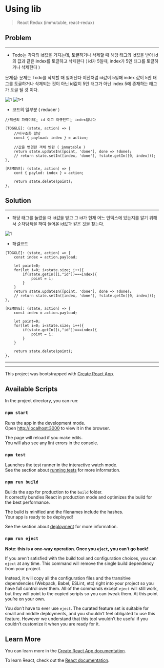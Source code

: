 # Using lib
>React
>Redux (immutuble, react-redux)

## Problem 
----------------------
* Todo는 각자의 id값을 가지는데, 토글하거나 삭제할 때 해당 태그의 id값을 받아 id의 값과 같은 index를 토글하고 삭제한다
( id가 5일때, index가 5인 태그를 토글하거나 삭제한다 )

문제점: 문제는 Todo를 삭제할 때 일어난다 이전처럼 id값이 5일때 index 값이 5인 태그를 토글하거나 삭제되는 것이 아닌 id값이 5인 태그가 아닌 index 5에 존재하는 태그가 토글 될 것 이다.

![1](https://user-images.githubusercontent.com/38432821/49001969-8ba9f480-f1a1-11e8-9246-9304ecfcd43f.PNG)
![1-1](https://user-images.githubusercontent.com/38432821/49001970-8c428b00-f1a1-11e8-8d3b-82b56860a798.png)
 
- 코드의 일부분 ( reducer )
~~~
//액션의 파라미터는 id 이고 아규먼트는 index입니다

[TOGGLE]: (state, action) => {
    //비구조화 할당
    const { payload: index } = action;

    //값을 변경한 객체 반환 ( immutable )
    return state.updateIn([point, 'done'], done => !done);
    // return state.setIn([index, 'done'], !state.getIn([0, index]));
},

[REMOVE]: (state, action) => {
    cont { paylod: index } = action;

    return state.delete(point);
},
~~~

## Solution
----------------------
* 해당 태그를 눌렀을 때 id값을 받고 그 id가 현재 어느 인덱스에 있는지를 알기 위해서 순차탐색을 하여 들어온 id값과 같은 것을 찾는다.

![1](https://user-images.githubusercontent.com/38432821/49003441-412a7700-f1a5-11e8-902e-f55351c6fdf5.PNG)

* 해결코드
~~~
[TOGGLE]: (state, action) => {
    const index = action.payload;

    let point=0;
    for(let i=0; i<state.size; i++){
        if(state.getIn([i,"id"])===index){
            point = i;
        }
    }
    return state.updateIn([point, 'done'], done => !done);
    // return state.setIn([index, 'done'], !state.getIn([0, index]));
},

[REMOVE]: (state, action) => {
    const index = action.payload;

    let point=0;
    for(let i=0; i<state.size; i++){
        if(state.getIn([i,"id"])===index){
            point = i;
        }
    }

    return state.delete(point);
},
~~~


<hr/><hr/>



This project was bootstrapped with [Create React App](https://github.com/facebook/create-react-app).

## Available Scripts

In the project directory, you can run:

### `npm start`

Runs the app in the development mode.<br>
Open [http://localhost:3000](http://localhost:3000) to view it in the browser.

The page will reload if you make edits.<br>
You will also see any lint errors in the console.

### `npm test`

Launches the test runner in the interactive watch mode.<br>
See the section about [running tests](https://facebook.github.io/create-react-app/docs/running-tests) for more information.

### `npm run build`

Builds the app for production to the `build` folder.<br>
It correctly bundles React in production mode and optimizes the build for the best performance.

The build is minified and the filenames include the hashes.<br>
Your app is ready to be deployed!

See the section about [deployment](https://facebook.github.io/create-react-app/docs/deployment) for more information.

### `npm run eject`

**Note: this is a one-way operation. Once you `eject`, you can’t go back!**

If you aren’t satisfied with the build tool and configuration choices, you can `eject` at any time. This command will remove the single build dependency from your project.

Instead, it will copy all the configuration files and the transitive dependencies (Webpack, Babel, ESLint, etc) right into your project so you have full control over them. All of the commands except `eject` will still work, but they will point to the copied scripts so you can tweak them. At this point you’re on your own.

You don’t have to ever use `eject`. The curated feature set is suitable for small and middle deployments, and you shouldn’t feel obligated to use this feature. However we understand that this tool wouldn’t be useful if you couldn’t customize it when you are ready for it.

## Learn More

You can learn more in the [Create React App documentation](https://facebook.github.io/create-react-app/docs/getting-started).

To learn React, check out the [React documentation](https://reactjs.org/).
